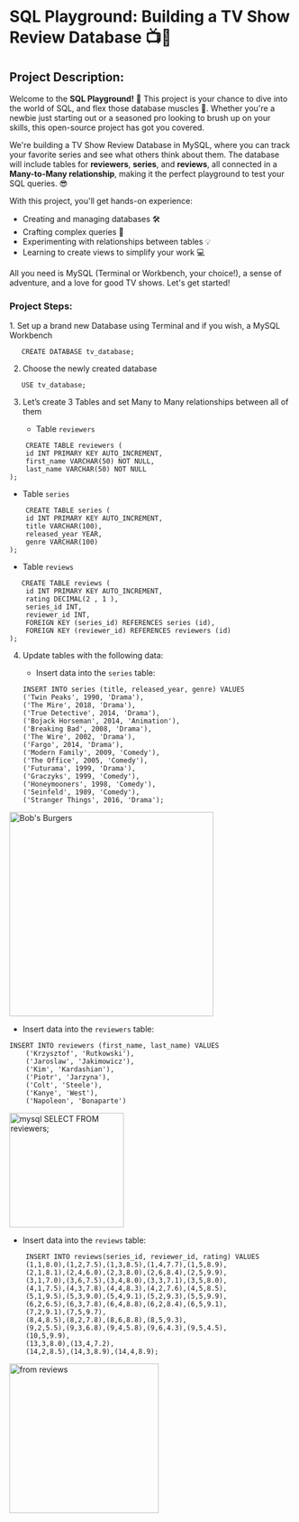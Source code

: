 # SQL Playground: Building a TV Show Review Database 📺🎉

## Project Description:
Welcome to the **SQL Playground!** 🎢 This project is your chance to dive into the world of SQL, and flex those database muscles 💪. Whether you're a newbie just starting out or a seasoned pro looking to brush up on your skills, this open-source project has got you covered.

We're building a TV Show Review Database in MySQL, where you can track your favorite series and see what others think about them. The database will include tables for **reviewers**, **series**, and **reviews**, all connected in a **Many-to-Many relationship**, making it the perfect playground to test your SQL queries. 😎

With this project, you'll get hands-on experience:

* Creating and managing databases 🛠️
* Crafting complex queries 🚀
* Experimenting with relationships between tables 💡
* Learning to create views to simplify your work 💻

All you need is MySQL (Terminal or Workbench, your choice!), a sense of adventure, and a love for good TV shows. Let's get started!

<h3>Project Steps:</h3>
1. Set up a brand new Database using Terminal and if you wish, a MySQL Workbench

 ```
    CREATE DATABASE tv_database;
 ```

2. Choose the newly created database

```
   USE tv_database;
```

3. Let’s create 3 Tables and set Many to Many relationships between all of them
   
   *  Table `reviewers`
     
```
    CREATE TABLE reviewers (
    id INT PRIMARY KEY AUTO_INCREMENT,
    first_name VARCHAR(50) NOT NULL,
    last_name VARCHAR(50) NOT NULL
);
```

  * Table `series`

```
    CREATE TABLE series (
    id INT PRIMARY KEY AUTO_INCREMENT,
    title VARCHAR(100),
    released_year YEAR,
    genre VARCHAR(100)
);
```
  * Table `reviews`

```
   CREATE TABLE reviews (
    id INT PRIMARY KEY AUTO_INCREMENT,
    rating DECIMAL(2 , 1 ),
    series_id INT,
    reviewer_id INT,
    FOREIGN KEY (series_id) REFERENCES series (id),
    FOREIGN KEY (reviewer_id) REFERENCES reviewers (id)
);
```
4. Update tables with the following data:
   
   * Insert data into the `series` table:
     
    ```
    INSERT INTO series (title, released_year, genre) VALUES
	('Twin Peaks', 1990, 'Drama'),
	('The Mire', 2018, 'Drama'),
	('True Detective', 2014, 'Drama'),
	('Bojack Horseman', 2014, 'Animation'),
	('Breaking Bad', 2008, 'Drama'),
	('The Wire', 2002, 'Drama'),
	('Fargo', 2014, 'Drama'),
	('Modern Family', 2009, 'Comedy'),
	('The Office', 2005, 'Comedy'),
	('Futurama', 1999, 'Drama'),
	('Graczyks', 1999, 'Comedy'),
	('Honeymooners', 1998, 'Comedy'),
	('Seinfeld', 1989, 'Comedy'),
	('Stranger Things', 2016, 'Drama');
    ```
<img width="362" alt="Bob's Burgers" src="https://github.com/user-attachments/assets/3e208d99-b705-4f11-9bc2-77d4172d40e6">

  * Insert data into the `reviewers` table:

```
INSERT INTO reviewers (first_name, last_name) VALUES
	('Krzysztof', 'Rutkowski'),
	('Jaroslaw', 'Jakimowicz'),
	('Kim', 'Kardashian'),
	('Piotr', 'Jarzyna'),
	('Colt', 'Steele'),
	('Kanye', 'West'),
	('Napoleon', 'Bonaparte')
```
<img width="203" alt="mysql SELECT  FROM reviewers;" src="https://github.com/user-attachments/assets/a3d0201f-345e-4311-adfe-c18a95c47b33">

 * Insert data into the `reviews` table:

```
	INSERT INTO reviews(series_id, reviewer_id, rating) VALUES
	(1,1,8.0),(1,2,7.5),(1,3,8.5),(1,4,7.7),(1,5,8.9),
	(2,1,8.1),(2,4,6.0),(2,3,8.0),(2,6,8.4),(2,5,9.9),
	(3,1,7.0),(3,6,7.5),(3,4,8.0),(3,3,7.1),(3,5,8.0),
	(4,1,7.5),(4,3,7.8),(4,4,8.3),(4,2,7.6),(4,5,8.5),
	(5,1,9.5),(5,3,9.0),(5,4,9.1),(5,2,9.3),(5,5,9.9),
	(6,2,6.5),(6,3,7.8),(6,4,8.8),(6,2,8.4),(6,5,9.1),
	(7,2,9.1),(7,5,9.7),
	(8,4,8.5),(8,2,7.8),(8,6,8.8),(8,5,9.3),
	(9,2,5.5),(9,3,6.8),(9,4,5.8),(9,6,4.3),(9,5,4.5),
	(10,5,9.9),
	(13,3,8.0),(13,4,7.2),
	(14,2,8.5),(14,3,8.9),(14,4,8.9);
```
<img width="265" alt="from reviews" src="https://github.com/user-attachments/assets/8d7d0bb4-8efc-4d9a-a2c0-3b69c5f2b104">


